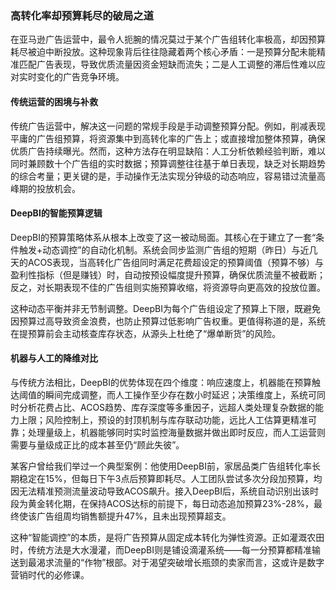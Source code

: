 ### **高转化率却预算耗尽的破局之道**

在亚马逊广告运营中，最令人扼腕的情况莫过于某个广告组转化率极高，却因预算耗尽被迫中断投放。这种现象背后往往隐藏着两个核心矛盾：一是预算分配未能精准匹配广告表现，导致优质流量因资金短缺而流失；二是人工调整的滞后性难以应对实时变化的广告竞争环境。

#### **传统运营的困境与补救**

传统广告运营中，解决这一问题的常规手段是手动调整预算分配。例如，削减表现平庸的广告组预算，将资源集中到高转化率的广告上；或直接增加整体预算，确保优质广告持续曝光。然而，这种方法存在明显缺陷：人工分析依赖经验判断，难以同时兼顾数十个广告组的实时数据；预算调整往往基于单日表现，缺乏对长期趋势的综合考量；更关键的是，手动操作无法实现分钟级的动态响应，容易错过流量高峰期的投放机会。

#### **DeepBI的智能预算逻辑**

DeepBI的预算策略体系从根本上改变了这一被动局面。其核心在于建立了一套“条件触发+动态调控”的自动化机制。系统会同步监测广告组的短期（昨日）与近几天的ACOS表现，当高转化广告组同时满足花费超设定的预算阈值（预算不够）与盈利性指标（但是赚钱）时，自动按预设幅度提升预算，确保优质流量不被截断；反之，对长期表现不佳的广告组则实施预算收缩，将资源导向更高效的投放位置。

这种动态平衡并非无节制调整。DeepBI为每个广告组设定了预算上下限，既避免因预算过高导致资金浪费，也防止预算过低影响广告权重。更值得称道的是，系统在提预算前会主动核查库存状态，从源头上杜绝了“爆单断货”的风险。

#### **机器与人工的降维对比**

与传统方法相比，DeepBI的优势体现在四个维度：响应速度上，机器能在预算触达阈值的瞬间完成调整，而人工操作至少存在数小时延迟；决策维度上，系统可同时分析花费占比、ACOS趋势、库存深度等多重因子，远超人类处理复杂数据的能力上限；风险控制上，预设的封顶机制与库存联动功能，远比人工估算更精准可靠；处理量级上，机器能够同时实时监控海量数据并做出即时反应，而人工运营则需要与量级成正比的成本甚至仍“顾此失彼”。

某客户曾给我们举过一个典型案例：他使用DeepBI前，家居品类广告组转化率长期稳定在15%，但每日下午3点后预算即耗尽。人工团队尝试多次分段加预算，均因无法精准预测流量波动导致ACOS飙升。接入DeepBI后，系统自动识别出该时段为黄金转化期，在保持ACOS达标的前提下，每日动态追加预算23%-28%，最终使该广告组周均销售额提升47%，且未出现预算超支。

这种“智能调控”的本质，是将广告预算从固定成本转化为弹性资源。正如灌溉农田时，传统方法是大水漫灌，而DeepBI则是铺设滴灌系统——每一分预算都精准输送到最渴求流量的“作物”根部。对于渴望突破增长瓶颈的卖家而言，这或许是数字营销时代的必修课。